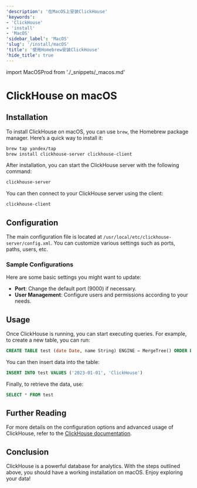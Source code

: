 ```yaml
---
'description': '在MacOS上安装ClickHouse'
'keywords':
- 'ClickHouse'
- 'install'
- 'MacOS'
'sidebar_label': 'MacOS'
'slug': '/install/macOS'
'title': '使用Homebrew安装ClickHouse'
'hide_title': true
---
```


import MacOSProd from './_snippets/_macos.md'


# ClickHouse on macOS

## Installation

To install ClickHouse on macOS, you can use `brew`, the Homebrew package manager. Here’s a quick way to install it:

```bash
brew tap yandex/tap
brew install clickhouse-server clickhouse-client
```

After installation, you can start the ClickHouse server with the following command:

```bash
clickhouse-server
```

You can then connect to your ClickHouse server using the client:

```bash
clickhouse-client
```

## Configuration

The main configuration file is located at `/usr/local/etc/clickhouse-server/config.xml`. You can customize various settings such as ports, paths, users, etc. 

### Sample Configurations

Here are some basic settings you might want to update:

- **Port**: Change the default port (9000) if necessary.
- **User Management**: Configure users and permissions according to your needs.
  
## Usage

Once ClickHouse is running, you can start executing queries. For example, to create a new table, you can run:

```sql
CREATE TABLE test (date Date, name String) ENGINE = MergeTree() ORDER BY date
```

You can then insert data into the table:

```sql
INSERT INTO test VALUES ('2023-01-01', 'ClickHouse')
```

Finally, to retrieve the data, use:

```sql
SELECT * FROM test
```

## Further Reading

For more details on the configuration options and advanced usage of ClickHouse, refer to the [ClickHouse documentation](https://clickhouse.com/docs/en/).

## Conclusion

ClickHouse is a powerful database for analytics. With the steps outlined above, you should have a working installation on macOS. Enjoy exploring your data!
